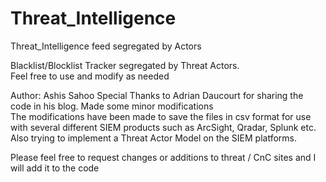 # Threat_Intelligence
Threat_Intelligence feed segregated by Actors

Blacklist/Blocklist Tracker segregated by Threat Actors.    
Feel free to use and modify as needed   
   
Author: Ashis Sahoo
Special Thanks to Adrian Daucourt for sharing the code in his blog.  Made some minor modifications   
The modifications have been made to save the files in csv format for use with several different SIEM products such as ArcSight, Qradar, Splunk etc. 
Also trying to implement a Threat Actor Model on the SIEM platforms. 

Please feel free to request changes or additions to threat / CnC sites and I will add it to the code
